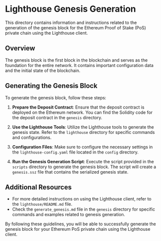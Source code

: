 # Lighthouse Genesis Generation

This directory contains information and instructions related to the generation of the genesis block for the Ethereum Proof of Stake (PoS) private chain using the Lighthouse client.

## Overview

The genesis block is the first block in the blockchain and serves as the foundation for the entire network. It contains important configuration data and the initial state of the blockchain.

## Generating the Genesis Block

To generate the genesis block, follow these steps:

1. **Prepare the Deposit Contract**: Ensure that the deposit contract is deployed on the Ethereum network. You can find the Solidity code for the deposit contract in the `genesis` directory.

2. **Use the Lighthouse Tools**: Utilize the Lighthouse tools to generate the genesis state. Refer to the `lighthouse` directory for specific commands and configurations.

3. **Configuration Files**: Make sure to configure the necessary settings in the `lighthouse-config.yaml` file located in the `config` directory.

4. **Run the Genesis Generation Script**: Execute the script provided in the `scripts` directory to generate the genesis block. The script will create a `genesis.ssz` file that contains the serialized genesis state.

## Additional Resources

- For more detailed instructions on using the Lighthouse client, refer to the `lighthouse/README.md` file.
- Check the `generate_genesis.md` file in the `genesis` directory for specific commands and examples related to genesis generation.

By following these guidelines, you will be able to successfully generate the genesis block for your Ethereum PoS private chain using the Lighthouse client.